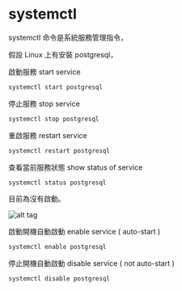 # systemctl

systemctl 命令是系統服務管理指令，

假設 Linux 上有安裝 postgresql，

啟動服務 start service

```cmd
systemctl start postgresql
```

停止服務 stop service

```cmd
systemctl stop postgresql
```

重啟服務 restart service

```cmd
systemctl restart postgresql
```

查看當前服務狀態 show status of service

```cmd
systemctl status postgresql
```

目前為沒有啟動。

![alt tag](https://i.imgur.com/IjtRINb.png)

啟動開機自動啟動 enable service ( auto-start )

```cmd
systemctl enable postgresql
```

停止開機自動啟動 disable service ( not auto-start )

```cmd
systemctl disable postgresql
```